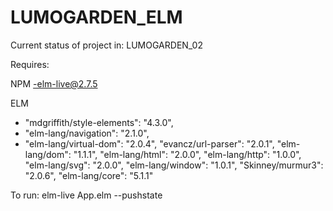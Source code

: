 # LUMOGARDEN_ELM

Current status of project in: LUMOGARDEN_02

Requires: 

NPM
  -elm-live@2.7.5
  
ELM
  * "mdgriffith/style-elements": "4.3.0",
  * "elm-lang/navigation": "2.1.0",
  * "elm-lang/virtual-dom": "2.0.4",
    "evancz/url-parser": "2.0.1",
    "elm-lang/dom": "1.1.1",
    "elm-lang/html": "2.0.0",
    "elm-lang/http": "1.0.0",
    "elm-lang/svg": "2.0.0",
    "elm-lang/window": "1.0.1",
    "Skinney/murmur3": "2.0.6",
    "elm-lang/core": "5.1.1"
    
To run: elm-live App.elm --pushstate
